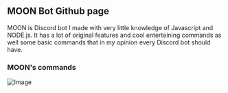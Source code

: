 ## MOON Bot Github page

MOON is Discord bot I made with very little knowledge of Javascript and NODE.js. It has a lot of original features and cool enterteining commands as well some basic commands that in my opinion every Discord bot should have.

### MOON's commands
![Image](https://avatars0.githubusercontent.com/u/28782388?s=460&v=4)

